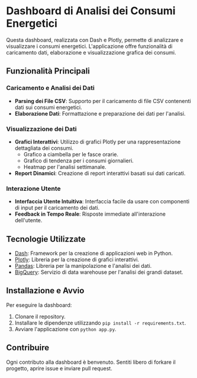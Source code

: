 # Dashboard di Analisi dei Consumi Energetici

Questa dashboard, realizzata con Dash e Plotly, permette di analizzare e visualizzare i consumi energetici. L'applicazione offre funzionalità di caricamento dati, elaborazione e visualizzazione grafica dei consumi.

## Funzionalità Principali

### Caricamento e Analisi dei Dati
- **Parsing dei File CSV**: Supporto per il caricamento di file CSV contenenti dati sui consumi energetici.
- **Elaborazione Dati**: Formattazione e preparazione dei dati per l'analisi.

### Visualizzazione dei Dati
- **Grafici Interattivi**: Utilizzo di grafici Plotly per una rappresentazione dettagliata dei consumi.
  - Grafico a ciambella per le fasce orarie.
  - Grafico di tendenza per i consumi giornalieri.
  - Heatmap per l'analisi settimanale.
- **Report Dinamici**: Creazione di report interattivi basati sui dati caricati.

### Interazione Utente
- **Interfaccia Utente Intuitiva**: Interfaccia facile da usare con componenti di input per il caricamento dei dati.
- **Feedback in Tempo Reale**: Risposte immediate all'interazione dell'utente.

## Tecnologie Utilizzate
- [Dash](https://dash.plotly.com/): Framework per la creazione di applicazioni web in Python.
- [Plotly](https://plotly.com/): Libreria per la creazione di grafici interattivi.
- [Pandas](https://pandas.pydata.org/): Libreria per la manipolazione e l'analisi dei dati.
- [BigQuery](https://cloud.google.com/bigquery): Servizio di data warehouse per l'analisi dei grandi dataset.

## Installazione e Avvio

Per eseguire la dashboard:

1. Clonare il repository.
2. Installare le dipendenze utilizzando `pip install -r requirements.txt`.
3. Avviare l'applicazione con `python app.py`.

## Contribuire

Ogni contributo alla dashboard è benvenuto. Sentiti libero di forkare il progetto, aprire issue e inviare pull request.

